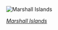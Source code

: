 
![Marshall Islands](https://www.gstatic.com/prettyearth/assets/full/6181.jpg)

*[Marshall Islands](https://www.google.com/maps/@5.903272,172.156121,16z/data=!3m1!1e3)*
